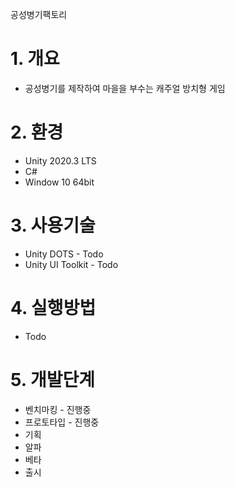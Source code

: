 공성병기팩토리
# 1. 개요
+ 공성병기를 제작하여 마을을 부수는 캐주얼 방치형 게임
# 2. 환경
+ Unity 2020.3 LTS
+ C#
+ Window 10 64bit
# 3. 사용기술
+ Unity DOTS - Todo
+ Unity UI Toolkit - Todo
# 4. 실행방법
+ Todo
# 5. 개발단계
+ 벤치마킹 - 진행중
+ 프로토타입 - 진행중
+ 기획
+ 알파
+ 베타
+ 출시



